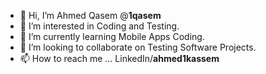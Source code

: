 - 👋 Hi, I’m Ahmed Qasem @**1qasem**
- 👀 I’m interested in Coding and Testing.
- 🌱 I’m currently learning Mobile Apps Coding.
- 💞️ I’m looking to collaborate on Testing Software Projects.
- 📫 How to reach me ... LinkedIn/**ahmed1kassem**

<!---
1qasem/ is a ✨ special ✨ repository because its `README.md` (this file) appears on your GitHub profile.
You can click the Preview link to take a look at your changes.
--->
